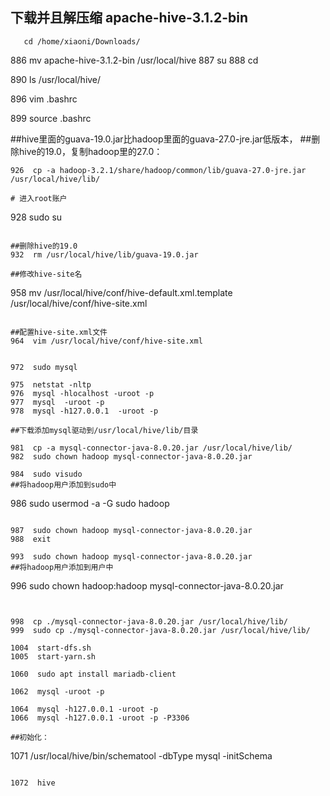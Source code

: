        
  ## 下载并且解压缩 apache-hive-3.1.2-bin
  
       cd /home/xiaoni/Downloads/
  
  886  mv apache-hive-3.1.2-bin /usr/local/hive
  887  su
  888  cd

  890  ls /usr/local/hive/
  
  896  vim .bashrc
  
  899  source .bashrc
  
  ##hive里面的guava-19.0.jar比hadoop里面的guava-27.0-jre.jar低版本，
  ##删除hive的19.0，复制hadoop里的27.0：
  
  ```
  926  cp -a hadoop-3.2.1/share/hadoop/common/lib/guava-27.0-jre.jar /usr/local/hive/lib/
  
  # 进入root账户
  ```
  928  sudo su
  ```
  
  ##删除hive的19.0
  932  rm /usr/local/hive/lib/guava-19.0.jar 
  
  ##修改hive-site名
  ```
  958  mv /usr/local/hive/conf/hive-default.xml.template /usr/local/hive/conf/hive-site.xml
  ```
  
  ##配置hive-site.xml文件
  964  vim /usr/local/hive/conf/hive-site.xml 
  
  
  972  sudo mysql
  
  975  netstat -nltp
  976  mysql -hlocalhost -uroot -p
  977  mysql  -uroot -p
  978  mysql -h127.0.0.1  -uroot -p
  
  ##下载添加mysql驱动到/usr/local/hive/lib/目录
  
  981  cp -a mysql-connector-java-8.0.20.jar /usr/local/hive/lib/
  982  sudo chown hadoop mysql-connector-java-8.0.20.jar 
  
  984  sudo visudo 
  ##将hadoop用户添加到sudo中
  ```
  986  sudo usermod -a -G sudo hadoop
  ```
  
  987  sudo chown hadoop mysql-connector-java-8.0.20.jar 
  988  exit
  
  993  sudo chown hadoop mysql-connector-java-8.0.20.jar 
  ##将hadoop用户添加到用户中
  ```
  996  sudo chown hadoop:hadoop mysql-connector-java-8.0.20.jar 
  ```
  
 
  998  cp ./mysql-connector-java-8.0.20.jar /usr/local/hive/lib/
  999  sudo cp ./mysql-connector-java-8.0.20.jar /usr/local/hive/lib/
 
 1004  start-dfs.sh
 1005  start-yarn.sh
  
 1060  sudo apt install mariadb-client

 1062  mysql -uroot -p

 1064  mysql -h127.0.0.1 -uroot -p
 1066  mysql -h127.0.0.1 -uroot -p -P3306

 ##初始化：
 ```
 1071  /usr/local/hive/bin/schematool -dbType mysql -initSchema
 ```
 
 1072  hive
 
